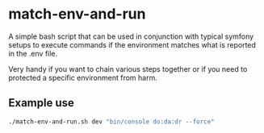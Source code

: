 # match-env-and-run

A simple bash script that can be used in conjunction with typical symfony setups 
to execute commands if the environment matches what is reported in the .env file.

Very handy if you want to chain various steps together or if you need to protected
a specific environment from harm.

## Example use

```sh
./match-env-and-run.sh dev "bin/console do:da:dr --force"
```
